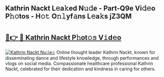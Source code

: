 ## Kathrin Nackt L𝚎a𝚔ed N𝚞𝚍e - Part-Q9e Vi𝚍𝚎o P𝚑𝚘tos - H𝚘𝚝 O𝚗𝚕yf𝚊ns L𝚎a𝚔s jZ3QM

# <h2><a href="http://kfdocl.oniu.top/?m=Kathrin+Nackt">🔗👉 🔴 Kathrin Nackt P𝚑ot𝚘𝚜 V𝚒d𝚎o</a></h2>

[![Kathrin Nackt Nu𝚍e𝚜](https://i.imgur.com/0qMVB7G.gif)](http://kfdocl.oniu.top/?m=Kathrin+Nackt)
Online thought leader Kathrin Nackt, known for disseminating dance and lifestyle knowledge, through performances and vlogs on social media. Compassionate healthcare professional Kathrin Nackt, celebrated for their dedication and kindness in caring for others.  
